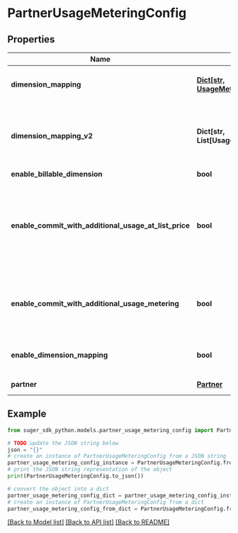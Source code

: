 # PartnerUsageMeteringConfig


## Properties

Name | Type | Description | Notes
------------ | ------------- | ------------- | -------------
**dimension_mapping** | [**Dict[str, UsageMeteringDimensionMappingValue]**](UsageMeteringDimensionMappingValue.md) | Deprecated: Use DimensionMappingV2 instead. The mapping of the source dimension key to the destination dimension key of the usage metering. | [optional] 
**dimension_mapping_v2** | **Dict[str, List[UsageMeteringDimensionMappingValue]]** | The mapping of the source dimension key to the destination dimension keys of the usage metering. The destination dimension keys are the list of the destination dimension keys. So the source dimension key can be mapped to multiple destination dimension keys. | [optional] 
**enable_billable_dimension** | **bool** |  | [optional] 
**enable_commit_with_additional_usage_at_list_price** | **bool** | Enable the commit (discount) with additional usage metering at list price. Only applicable if EnableCommitWithAdditionalUsageMetering is true. The default is false, which means the commit with additional usage metering at the discounted price in the private offer. If set to true, the additional usage is metered at the list price (the price in public product listing) instead of the discounted price. | [optional] 
**enable_commit_with_additional_usage_metering** | **bool** | Enable the commit with additional usage metering. The default is false, which means all usage records are reported to partner no matter how much is the commit. If set to true, the usage records will be reported to partner only if the current commit has been exhausted. | [optional] 
**enable_dimension_mapping** | **bool** | Enable the dimension mapping for the usage metering. The default is false, which means no dimension conversion and just use the origin dimension. | [optional] 
**partner** | [**Partner**](Partner.md) | The partner in this dimension mapping. Required. Such as AWS, AZURE or GCP. | [optional] 

## Example

```python
from suger_sdk_python.models.partner_usage_metering_config import PartnerUsageMeteringConfig

# TODO update the JSON string below
json = "{}"
# create an instance of PartnerUsageMeteringConfig from a JSON string
partner_usage_metering_config_instance = PartnerUsageMeteringConfig.from_json(json)
# print the JSON string representation of the object
print(PartnerUsageMeteringConfig.to_json())

# convert the object into a dict
partner_usage_metering_config_dict = partner_usage_metering_config_instance.to_dict()
# create an instance of PartnerUsageMeteringConfig from a dict
partner_usage_metering_config_from_dict = PartnerUsageMeteringConfig.from_dict(partner_usage_metering_config_dict)
```
[[Back to Model list]](../README.md#documentation-for-models) [[Back to API list]](../README.md#documentation-for-api-endpoints) [[Back to README]](../README.md)


